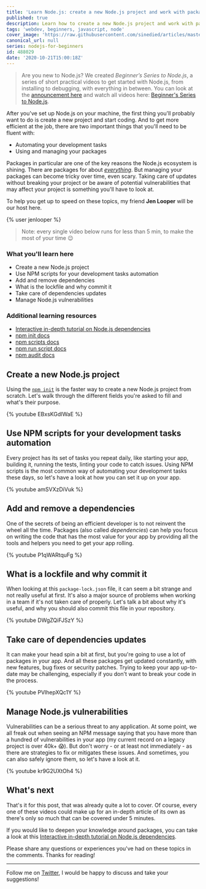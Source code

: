 ```yaml
---
title: 'Learn Node.js: create a new Node.js project and work with packages'
published: true
description: Learn how to create a new Node.js project and work with packages with this series of bite-sized videos for beginners.
tags: 'webdev, beginners, javascript, node'
cover_image: 'https://raw.githubusercontent.com/sinedied/articles/master/articles/node/beginner-series/assets/banner2.jpg'
canonical_url: null
series: nodejs-for-beginners
id: 488029
date: '2020-10-21T15:00:18Z'
---
```


> Are you new to Node.js? We created *Beginner’s Series to Node.js*, a series of short practical videos to get started with Node.js, from installing to debugging, with everything in between. You can look at the [announcement here](https://dev.to/sinedied/learn-node-js-with-this-series-of-short-videos-for-beginners-4lpm) and watch all videos here: [Beginner's Series to Node.js](https://www.youtube.com/playlist?list=PLlrxD0HtieHje-_287YJKhY8tDeSItwtg).

After you've set up Node.js on your machine, the first thing you'll probably want to do is create a new project and start coding. And to get more efficient at the job, there are two important things that you'll need to be fluent with:

- Automating your development tasks
- Using and managing your packages

Packages in particular are one of the key reasons the Node.js ecosystem is shining. There are packages for about [*everything*](https://www.npmjs.com/package/everything). But managing your packages can become tricky over time, even scary. Taking care of updates without breaking your project or be aware of potential vulnerabilities that may affect your project is something you'll have to look at.

To help you get up to speed on these topics, my friend **Jen Looper** will be our host here.

{% user jenlooper %}

> Note: every single video below runs for less than 5 min, to make the most of your time 😉

### What you'll learn here
- Create a new Node.js project
- Use NPM scripts for your development tasks automation
- Add and remove dependencies
- What is the lockfile and why commit it
- Take care of dependencies updates
- Manage Node.js vulnerabilities

### Additional learning resources
- [Interactive in-depth tutorial on Node.js dependencies](https://docs.microsoft.com/learn/modules/create-nodejs-project-dependencies/?wt.mc_id=nodebeginner-devto-yolasors)
- [npm init docs](https://docs.npmjs.com/cli/init)
- [npm scripts docs](https://docs.npmjs.com/misc/scripts)
- [npm run script docs](https://docs.npmjs.com/cli-commands/run-script.html)
- [npm audit docs](https://docs.npmjs.com/auditing-package-dependencies-for-security-vulnerabilities)

## Create a new Node.js project

Using the [`npm init`](https://docs.npmjs.com/cli/init) is the faster way to create a new Node.js project from scratch. Let's walk through the different fields you're asked to fill and what's their purpose.

{% youtube EBxsKGdIWaE %}

## Use NPM scripts for your development tasks automation

Every project has its set of tasks you repeat daily, like starting your app, building it, running the tests, linting your code to catch issues. Using NPM scripts is the most common way of automating your development tasks these days, so let's have a look at how you can set it up on your app.

{% youtube amSVXzDiVuk %}

## Add and remove a dependencies

One of the secrets of being an efficient developer is to not reinvent the wheel all the time. Packages (also called *dependencies*) can help you focus on writing the code that has the most value for your app by providing all the tools and helpers you need to get your app rolling.

{% youtube P1qWARtquFg %}

## What is a lockfile and why commit it

When looking at this `package-lock.json` file, it can seem a bit strange and not really useful at first. It's also a major source of problems when working in a team if it's not taken care of properly. Let's talk a bit about why it's useful, and why you should also commit this file in your repository.

{% youtube DWgZQiFJSzY %}

## Take care of dependencies updates

It can make your head spin a bit at first, but you're going to use a lot of packages in your app. And all these packages get updated constantly, with new features, bug fixes or security patches. Trying to keep your app up-to-date may be challenging, especially if you don't want to break your code in the process.

{% youtube PVlhepXQc1Y %}

## Manage Node.js vulnerabilities

Vulnerabilities can be a serious threat to any application. At some point, we all freak out when seeing an NPM message saying that you have more than a hundred of vulnerabilities in your app (my current record on a legacy project is over 40k+ 😱). But don't worry - or at least not immediately - as there are strategies to fix or mitigates these issues. And sometimes, you can also safely ignore them, so let's have a look at it.

{% youtube kr9G2UXtOh4 %}

## What's next

That's it for this post, that was already quite a lot to cover. Of course, every one of these videos could make up for an in-depth article of its own as there's only so much that can be covered under 5 minutes.

If you would like to deepen your knowledge around packages, you can take a look at this [Interactive in-depth tutorial on Node.js dependencies](https://docs.microsoft.com/learn/modules/create-nodejs-project-dependencies/?wt.mc_id=nodebeginner-devto-yolasors).

Please share any questions or experiences you've had on these topics in the comments. Thanks for reading!

---

Follow me on [Twitter](http://twitter.com/sinedied), I would be happy to discuss and take your suggestions!
